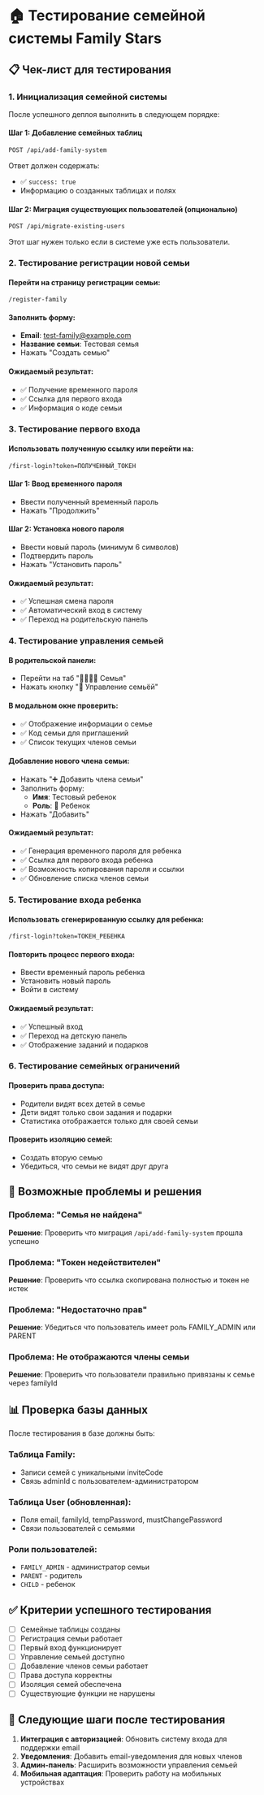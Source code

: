 # 🏠 Тестирование семейной системы Family Stars

## 📋 Чек-лист для тестирования

### 1. **Инициализация семейной системы**

После успешного деплоя выполнить в следующем порядке:

#### Шаг 1: Добавление семейных таблиц
```bash
POST /api/add-family-system
```
Ответ должен содержать:
- ✅ `success: true`
- Информацию о созданных таблицах и полях

#### Шаг 2: Миграция существующих пользователей (опционально)
```bash
POST /api/migrate-existing-users
```
Этот шаг нужен только если в системе уже есть пользователи.

### 2. **Тестирование регистрации новой семьи**

#### Перейти на страницу регистрации семьи:
```
/register-family
```

#### Заполнить форму:
- **Email**: test-family@example.com
- **Название семьи**: Тестовая семья
- Нажать "Создать семью"

#### Ожидаемый результат:
- ✅ Получение временного пароля
- ✅ Ссылка для первого входа
- ✅ Информация о коде семьи

### 3. **Тестирование первого входа**

#### Использовать полученную ссылку или перейти на:
```
/first-login?token=ПОЛУЧЕННЫЙ_ТОКЕН
```

#### Шаг 1: Ввод временного пароля
- Ввести полученный временный пароль
- Нажать "Продолжить"

#### Шаг 2: Установка нового пароля
- Ввести новый пароль (минимум 6 символов)
- Подтвердить пароль
- Нажать "Установить пароль"

#### Ожидаемый результат:
- ✅ Успешная смена пароля
- ✅ Автоматический вход в систему
- ✅ Переход на родительскую панель

### 4. **Тестирование управления семьей**

#### В родительской панели:
- Перейти на таб "👨‍👩‍👧‍👦 Семья"
- Нажать кнопку "👥 Управление семьёй"

#### В модальном окне проверить:
- ✅ Отображение информации о семье
- ✅ Код семьи для приглашений
- ✅ Список текущих членов семьи

#### Добавление нового члена семьи:
- Нажать "➕ Добавить члена семьи"
- Заполнить форму:
  - **Имя**: Тестовый ребенок
  - **Роль**: 👶 Ребенок
- Нажать "Добавить"

#### Ожидаемый результат:
- ✅ Генерация временного пароля для ребенка
- ✅ Ссылка для первого входа ребенка
- ✅ Возможность копирования пароля и ссылки
- ✅ Обновление списка членов семьи

### 5. **Тестирование входа ребенка**

#### Использовать сгенерированную ссылку для ребенка:
```
/first-login?token=ТОКЕН_РЕБЕНКА
```

#### Повторить процесс первого входа:
- Ввести временный пароль ребенка
- Установить новый пароль
- Войти в систему

#### Ожидаемый результат:
- ✅ Успешный вход
- ✅ Переход на детскую панель
- ✅ Отображение заданий и подарков

### 6. **Тестирование семейных ограничений**

#### Проверить права доступа:
- Родители видят всех детей в семье
- Дети видят только свои задания и подарки
- Статистика отображается только для своей семьи

#### Проверить изоляцию семей:
- Создать вторую семью
- Убедиться, что семьи не видят друг друга

## 🚨 Возможные проблемы и решения

### Проблема: "Семья не найдена"
**Решение**: Проверить что миграция `/api/add-family-system` прошла успешно

### Проблема: "Токен недействителен"
**Решение**: Проверить что ссылка скопирована полностью и токен не истек

### Проблема: "Недостаточно прав"
**Решение**: Убедиться что пользователь имеет роль FAMILY_ADMIN или PARENT

### Проблема: Не отображаются члены семьи
**Решение**: Проверить что пользователи правильно привязаны к семье через familyId

## 📊 Проверка базы данных

После тестирования в базе должны быть:

### Таблица Family:
- Записи семей с уникальными inviteCode
- Связь adminId с пользователем-администратором

### Таблица User (обновленная):
- Поля email, familyId, tempPassword, mustChangePassword
- Связи пользователей с семьями

### Роли пользователей:
- `FAMILY_ADMIN` - администратор семьи
- `PARENT` - родитель
- `CHILD` - ребенок

## ✅ Критерии успешного тестирования

- [ ] Семейные таблицы созданы
- [ ] Регистрация семьи работает
- [ ] Первый вход функционирует
- [ ] Управление семьей доступно
- [ ] Добавление членов семьи работает
- [ ] Права доступа корректны
- [ ] Изоляция семей обеспечена
- [ ] Существующие функции не нарушены

## 🎯 Следующие шаги после тестирования

1. **Интеграция с авторизацией**: Обновить систему входа для поддержки email
2. **Уведомления**: Добавить email-уведомления для новых членов
3. **Админ-панель**: Расширить возможности управления семьей
4. **Мобильная адаптация**: Проверить работу на мобильных устройствах 